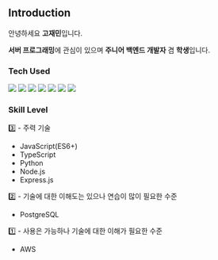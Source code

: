 ## Introduction


안녕하세요 **고재민**입니다.

**서버 프로그래밍**에 관심이 있으며 **주니어 백엔드 개발자** 겸 **학생**입니다.

<!-- 평소 최신 기술에 관심이 있으며 기술 개발 블로그 및 공식 문서를 읽고 따라해 보는 것을 좋아합니다.

꾸준히 학습하고 노력하여 더 나은 개발자로 성장하려합니다. -->


### Tech Used
<div>
<img src="https://img.shields.io/badge/JavaScript-F7DF1E?style=for-the-badge&logo=javascript&logoColor=000000">
<img src="https://img.shields.io/badge/Node.js-339933?style=for-the-badge&logo=Node.js&logoColor=ffffff"/>
<img src="https://img.shields.io/badge/TypeScript-3178C6?style=for-the-badge&logo=typescript&logoColor=ffffff"/>
<img src="https://img.shields.io/badge/Python-3776AB?style=for-the-badge&logo=python&logoColor=ffffff">
<img src="https://img.shields.io/badge/Express-000000?style=for-the-badge&logo=express&logoColor=ffffff"/>
<!-- <img src="https://img.shields.io/badge/Nest-E0234E?style=for-the-badge&logo=nestjs&logoColor=ffffff"/> -->
<img src="https://img.shields.io/badge/PostgreSQL-%23316192?style=for-the-badge&logo=postgresql&logoColor=ffffff">
<img src="https://img.shields.io/badge/Amazon%20AWS-232F3E?style=for-the-badge&logo=Amazon%20AWS&logoColor=ffffff">
</div>

### Skill Level
<div>
<div title = " 3️ - 주력 기술">
  3️⃣ - 주력 기술
</div>
<ul>
<li>JavaScript(ES6+)</li>
<li>TypeScript</li>
<li>Python</li>
<li>Node.js</li>
<li>Express.js</li>
</ul>
</div>

<div>
<div title = " 2 기술에 대한 이해도는 있으나 연습이 많이 필요한 수준">
  2️⃣ - 기술에 대한 이해도는 있으나 연습이 많이 필요한 수준
</div>
<ul>
<li>PostgreSQL</li>
</ul>
</div>

<div>
<div title = " 1 사용은 가능하나 기술에 대한 이해가 필요한 수준">
  1️⃣ - 사용은 가능하나 기술에 대한 이해가 필요한 수준
</div>
<ul>
<!-- <li>Nest.js</li> -->
<li>AWS</li>
</ul>
</div>